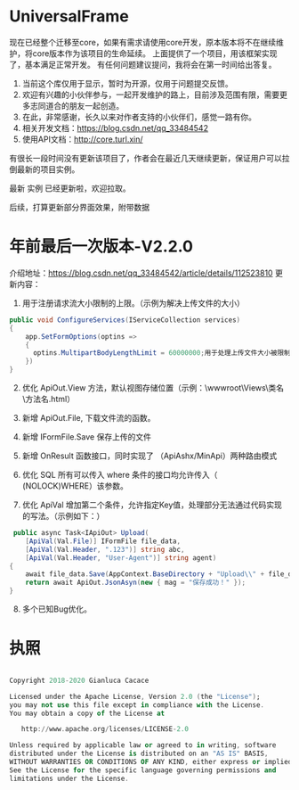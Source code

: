 # UniversalFrame
现在已经整个迁移至core，如果有需求请使用core开发，原本版本将不在继续维护，将core版本作为该项目的生命延续。
上面提供了一个项目，用该框架实现了，基本满足正常开发。
有任何问题建议提问，我将会在第一时间给出答复。

1. 当前这个库仅用于显示，暂时为开源，仅用于问题提交反馈。
2. 欢迎有兴趣的小伙伴参与，一起开发维护的路上，目前涉及范围有限，需要更多志同道合的朋友一起创造。
3. 在此，非常感谢，长久以来对作者支持的小伙伴们，感觉一路有你。
4. 相关开发文档：https://blog.csdn.net/qq_33484542
5. 使用API文档：http://core.turl.xin/

有很长一段时间没有更新该项目了，作者会在最近几天继续更新，保证用户可以拉倒最新的项目实例。

最新 实例 已经更新啦，欢迎拉取。

后续，打算更新部分界面效果，附带数据

# 年前最后一次版本-V2.2.0
介绍地址：https://blog.csdn.net/qq_33484542/article/details/112523810
更新内容：
1. 用于注册请求流大小限制的上限。（示例为解决上传文件的大小）
```csharp
public void ConfigureServices(IServiceCollection services)
{ 
    app.SetFormOptions(optins => 
    {
      optins.MultipartBodyLengthLimit = 60000000;用于处理上传文件大小被限制的问题。
    }) 
}
```

2. 优化 ApiOut.View 方法，默认视图存储位置（示例：\wwwroot\Views\类名\方法名.html）

3. 新增 ApiOut.File, 下载文件流的函数。

4. 新增 IFormFile.Save 保存上传的文件

5. 新增 OnResult 函数接口，同时实现了 （ApiAshx/MinApi）两种路由模式

6. 优化 SQL 所有可以传入 where 条件的接口均允许传入（ (NOLOCK)WHERE）该参数。

7. 优化 ApiVal 增加第二个条件，允许指定Key值，处理部分无法通过代码实现的写法。（示例如下：）
```csharp
 public async Task<IApiOut> Upload(
    [ApiVal(Val.File)] IFormFile file_data, 
    [ApiVal(Val.Header, ".123")] string abc, 
    [ApiVal(Val.Header, "User-Agent")] string agent)
{
    await file_data.Save(AppContext.BaseDirectory + "Upload\\" + file_data.FileName);//顺带实现了上传保存文件的示例
    return await ApiOut.JsonAsyn(new { mag = "保存成功！" });
}
```

8. 多个已知Bug优化。

# 执照
``` a

Copyright 2018-2020 Gianluca Cacace

Licensed under the Apache License, Version 2.0 (the "License");
you may not use this file except in compliance with the License.
You may obtain a copy of the License at

   http://www.apache.org/licenses/LICENSE-2.0

Unless required by applicable law or agreed to in writing, software
distributed under the License is distributed on an "AS IS" BASIS,
WITHOUT WARRANTIES OR CONDITIONS OF ANY KIND, either express or implied.
See the License for the specific language governing permissions and
limitations under the License.

```
